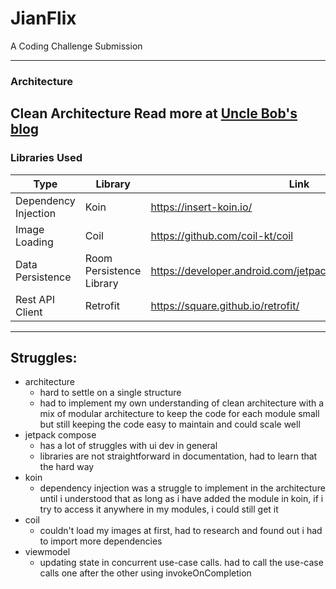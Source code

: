 # JianFlix
A Coding Challenge Submission
___

### Architecture
Clean Architecture
Read more at [Uncle Bob's blog](https://blog.cleancoder.com/uncle-bob/2012/08/13/the-clean-architecture.html)
---

### Libraries Used
| Type                 | Library                  | Link                                                         |
|----------------------|--------------------------|--------------------------------------------------------------|
| Dependency Injection | Koin                     | https://insert-koin.io/                                      |
| Image Loading        | Coil                     | https://github.com/coil-kt/coil                              |
| Data Persistence     | Room Persistence Library | https://developer.android.com/jetpack/androidx/releases/room |
| Rest API Client      | Retrofit                 | https://square.github.io/retrofit/                           |
---

## Struggles:
- architecture
    - hard to settle on a single structure
    - had to implement my own understanding of clean architecture with a mix of modular architecture to keep the code for each module small but still keeping the code easy to maintain and could scale well
- jetpack compose
    - has a lot of struggles with ui dev in general
    - libraries are not straightforward in documentation, had to learn that the hard way
- koin
    - dependency injection  was a struggle to implement in the architecture until i understood that as long as i have added the module in koin, if i try to access it anywhere in my modules, i could still get it
- coil
    - couldn't load my images at first, had to research and found out i had to import more dependencies
- viewmodel
    - updating state in concurrent use-case calls. had to call the use-case calls one after the other using invokeOnCompletion